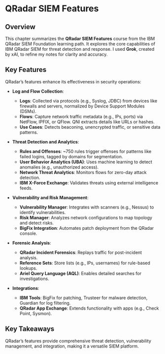 # QRadar SIEM Features

## Overview
This chapter summarizes the **QRadar SIEM Features** course from the IBM QRadar SIEM Foundation learning path. It explores the core capabilities of IBM QRadar SIEM for threat detection and response. I used **Grok**, created by xAI, to refine my notes for clarity and accuracy.

## Key Features
QRadar’s features enhance its effectiveness in security operations:

- **Log and Flow Collection**:
  - **Logs**: Collected via protocols (e.g., Syslog, JDBC) from devices like firewalls and servers, normalized by Device Support Modules (DSMs).
  - **Flows**: Capture network traffic metadata (e.g., IPs, ports) via NetFlow, IPFIX, or QFlow. QNI extracts details like URLs or hashes.
  - **Use Cases**: Detects beaconing, unencrypted traffic, or sensitive data patterns.

- **Threat Detection and Analytics**:
  - **Rules and Offenses**: ~750 rules trigger offenses for patterns like failed logins, tagged by domains for segmentation.
  - **User Behavior Analytics (UBA)**: Uses machine learning to detect anomalies (e.g., unauthorized access).
  - **Network Threat Analytics**: Monitors flows for zero-day attack detection.
  - **IBM X-Force Exchange**: Validates threats using external intelligence feeds.

- **Vulnerability and Risk Management**:
  - **Vulnerability Manager**: Integrates with scanners (e.g., Nessus) to identify vulnerabilities.
  - **Risk Manager**: Analyzes network configurations to map topology and detect risks.
  - **BigFix Integration**: Automates patch deployment from the QRadar console.

- **Forensic Analysis**:
  - **QRadar Incident Forensics**: Replays traffic for post-incident analysis.
  - **Reference Sets**: Store lists (e.g., IPs, usernames) for rule-based lookups.
  - **Ariel Query Language (AQL)**: Enables detailed searches for investigations.

- **Integrations**:
  - **IBM Tools**: BigFix for patching, Trusteer for malware detection, Guardian for log filtering.
  - **QRadar App Exchange**: Extends functionality with apps (e.g., Check Point, Sysmon).

## Key Takeaways
QRadar’s features provide comprehensive threat detection, vulnerability management, and integration, making it a versatile SIEM platform.
